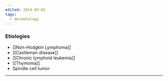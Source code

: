 ```yaml
---
edited: 2024-03-02
tags:
  - dermatology
---
```

### Etiologies
- [[Non-Hodgkin Lymphoma]]
- [[Castleman disease]]
- [[Chronic lymphoid leukemia]]
- [[Thymoma]]
- Spindle cell tumor

---
